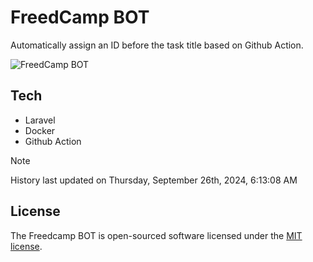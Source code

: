 # FreedCamp BOT

Automatically assign an ID before the task title based on Github Action.

![FreedCamp BOT](https://repository-images.githubusercontent.com/737932867/7d34798b-2680-471c-b089-a78a718d3d6a)

## Tech

- Laravel
- Docker
- Github Action

> [!NOTE]  
> History last updated on Thursday, September 26th, 2024, 6:13:08 AM

## License

The Freedcamp BOT is open-sourced software licensed under the [MIT license](https://opensource.org/licenses/MIT).
